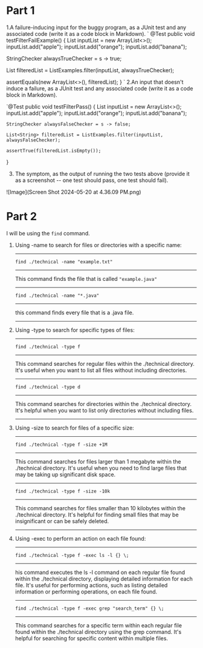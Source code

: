 # Part 1 #
1.A failure-inducing input for the buggy program, as a JUnit test and any associated code (write it as a code block in Markdown).
`
@Test
public void testFilterFailExample() {
  List<String> inputList = new ArrayList<>();
  inputList.add("apple");
  inputList.add("orange");
  inputList.add("banana");
  
  StringChecker alwaysTrueChecker = s -> true;
  
  List<String> filteredList = ListExamples.filter(inputList, alwaysTrueChecker);
  
  assertEquals(new ArrayList<>(), filteredList);
}
`
2.An input that doesn't induce a failure, as a JUnit test and any associated code (write it as a code block in Markdown).

`@Test
  public void testFilterPass() {
    List<String> inputList = new ArrayList<>();
    inputList.add("apple");
    inputList.add("orange");
    inputList.add("banana");
    
    StringChecker alwaysFalseChecker = s -> false;
    
    List<String> filteredList = ListExamples.filter(inputList, alwaysFalseChecker);
    
    assertTrue(filteredList.isEmpty());
  }

3. The symptom, as the output of running the two tests above (provide it as a screenshot -- one test should pass, one test should fail).

![Image](Screen Shot 2024-05-20 at 4.36.09 PM.png)


# Part 2 #

I will be using the `find` command. 

1. Using -name to search for files or directories with a specific name:

   ---

   `find ./technical -name "example.txt"`
   
   ---
 
   This command finds the file that is called `"example.java"`
   
   ---
   
   `find ./technical -name "*.java"`
   
    ---
   
   this command finds every file that is a .java file.
   
    ---
   
3. Using -type to search for specific types of files:
   
   ---
   
   `find ./technical -type f`

   ---
   
   This command searches for regular files within the ./technical directory. It's useful when you want to list all files without including
   directories.

   ---
   
   `find ./technical -type d`

   ---
   
   This command searches for directories within the ./technical directory. It's helpful when you want to list only directories without including files.

    ---

5. Using -size to search for files of a specific size:

   ---
   
   `find ./technical -type f -size +1M`

   ---
   
   This command searches for files larger than 1 megabyte within the ./technical directory. It's useful when you need to find large files that may be taking up significant disk space.

   ---
   
   `find ./technical -type f -size -10k`

   ---
   
   This command searches for files smaller than 10 kilobytes within the ./technical directory. It's helpful for finding small files that may be insignificant or can be safely deleted.

   ---

7. Using -exec to perform an action on each file found:

   ---
   
   `find ./technical -type f -exec ls -l {} \;`

   ---
   
   his command executes the ls -l command on each regular file found within the ./technical directory, displaying detailed information for each file. It's useful for performing actions, such as listing detailed information or performing operations, on each file found.

   ---
   
   `find ./technical -type f -exec grep "search_term" {} \;`

   ---
   
   This command searches for a specific term within each regular file found within the ./technical directory using the grep command. It's helpful for searching for specific content within multiple files.





